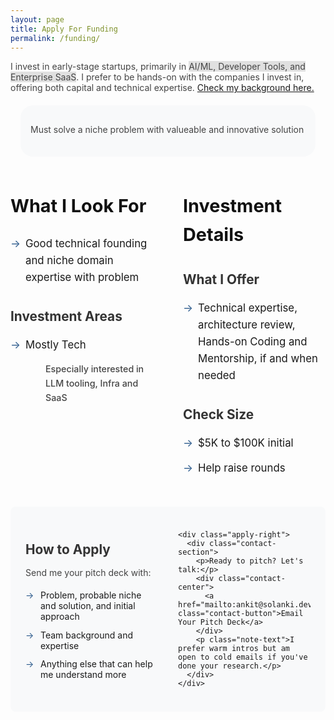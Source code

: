 ```yaml
---
layout: page
title: Apply For Funding
permalink: /funding/
---
```


<p>I invest in early-stage startups, primarily in <span style="background-color: #e0e0e0;">AI/ML, Developer Tools, and Enterprise SaaS</span>. I prefer to be hands-on with the companies I invest in, offering both capital and technical expertise. <a href="/projects">Check my background here.</a></p>

<div class="funding-philosophy">
  <p>Must solve a niche problem with valueable and innovative solution</p>
</div>

<div class="funding-container">
  <div class="funding-left">
    <h2>What I Look For</h2>
    <ul>
      <li>Good technical founding and niche domain expertise with problem</li>
    </ul>
    <h3>Investment Areas</h3>
    <ul>
      <li>Mostly Tech
        <p style="margin-left: 2rem; font-size: 0.85em; font-weight: 500;">Especially interested in LLM tooling, Infra and SaaS</p>
      </li>
    </ul>
  </div>

  <div class="funding-right">
    <h2>Investment Details</h2>
    <h3>What I Offer</h3>
    <ul>
      <li>Technical expertise, architecture review, Hands-on Coding and Mentorship, if and when needed</li>
    </ul>
    <h3>Check Size</h3>
    <ul>
      <li>$5K to $100K initial</li>
      <li>Help raise rounds</li>
    </ul>
  </div>
</div>

<div class="apply-section">
  <div class="apply-grid">
    <div class="apply-left">
      <h3>How to Apply</h3>
      <p>Send me your pitch deck with:</p>
      <ul>
        <li>Problem, probable niche and solution, and initial approach</li>
        <li>Team background and expertise</li>
        <li>Anything else that can help me understand more</li>
      </ul>
    </div>
    
    <div class="apply-right">
      <div class="contact-section">
        <p>Ready to pitch? Let's talk:</p>
        <div class="contact-center">
          <a href="mailto:ankit@solanki.dev" class="contact-button">Email Your Pitch Deck</a>
        </div>
        <p class="note-text">I prefer warm intros but am open to cold emails if you've done your research.</p>
      </div>
    </div>
  </div>
</div>


<style>
.funding-container {
  display: grid;
  grid-template-columns: 1fr 1fr;
  gap: 3rem;
  max-width: 1000px;
  margin: 0 auto;
}

.funding-left, .funding-right {
  font-size: 1.05rem;
  line-height: 1.6;
}

h2 {
  font-size: 1.8rem;
  margin-bottom: 1.5rem;
  color: #111;
}

h3 {
  font-size: 1.3rem;
  margin: 2rem 0 1rem;
  color: #333;
}

p {
  margin-bottom: 1.2rem;
  color: #444;
}

ul {
  list-style-type: none;
  padding: 0;
  margin: 1rem 0;
}

li {
  margin-bottom: 0.8rem;
  padding-left: 1.5rem;
  position: relative;
}

li:before {
  content: "→";
  position: absolute;
  left: 0;
  color: #2b5a8c;
}

.funding-philosophy {
  max-width: 800px;
  margin: 1rem;
  padding: 1rem;
  background: #f8f9fa;
  border-radius: 20px;
}

.apply-section {
  max-width: 1000px;
  margin: 2rem auto;
  padding: 1.5rem;
  background: #f8f9fa;
  border-radius: 8px;
}

.apply-grid {
  display: grid;
  grid-template-columns: 1fr 1fr;
  gap: 2rem;
  align-items: start;
}

.note {
  margin: 2rem 0;
  padding: 1.5rem;
  background: #f8f9fa;
  border-radius: 8px;
  border-left: 4px solid #2b5a8c;
}

.contact-section {
  margin-top: 3rem;
  text-align: center;
}

.contact-button {
  display: inline-block;
  padding: 0.8rem 1.5rem;
  background: #111;
  color: white;
  text-decoration: none;
  border-radius: 30px;
  transition: all 0.2s ease;
}

.contact-button:hover {
  background: #333;
  transform: translateY(-1px);
}

.notes-container {
  display: flex;
  gap: 2rem;
  margin: 2rem 0;
}

.note.pull-left, .note.pull-right {
  flex: 1;
  margin: 0;
}

.note-text {
  margin-top: 1rem;
  font-size: 0.9em;
  color: #666;
  text-align: center;
}

@media (max-width: 768px) {
  .funding-container {
    grid-template-columns: 1fr;
    gap: 2rem;
  }
  
  .notes-container {
    flex-direction: column;
  }
  
  .note.pull-left, .note.pull-right {
    width: 100% !important;
  }
  
  .apply-grid {
    grid-template-columns: 1fr;
    gap: 1.5rem;
  }
}
</style> 